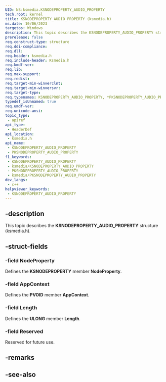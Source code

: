 ```yaml
---
UID: NS:ksmedia.KSNODEPROPERTY_AUDIO_PROPERTY
tech.root: kernel
title: KSNODEPROPERTY_AUDIO_PROPERTY (ksmedia.h)
ms.date: 10/06/2023
targetos: Windows
description: This topic describes the KSNODEPROPERTY_AUDIO_PROPERTY structure (ksmedia.h).
prerelease: false
req.construct-type: structure
req.ddi-compliance: 
req.dll: 
req.header: ksmedia.h
req.include-header: Ksmedia.h
req.kmdf-ver: 
req.lib: 
req.max-support: 
req.redist: 
req.target-min-winverclnt: 
req.target-min-winversvr: 
req.target-type: 
req.typenames: KSNODEPROPERTY_AUDIO_PROPERTY, *PKSNODEPROPERTY_AUDIO_PROPERTY
typedef_isUnnamed: true
req.umdf-ver: 
req.unicode-ansi: 
topic_type:
 - apiref
api_type:
 - HeaderDef
api_location:
 - ksmedia.h
api_name:
 - KSNODEPROPERTY_AUDIO_PROPERTY
 - PKSNODEPROPERTY_AUDIO_PROPERTY
f1_keywords:
 - KSNODEPROPERTY_AUDIO_PROPERTY
 - ksmedia/KSNODEPROPERTY_AUDIO_PROPERTY
 - PKSNODEPROPERTY_AUDIO_PROPERTY
 - ksmedia/PKSNODEPROPERTY_AUDIO_PROPERTY
dev_langs:
 - c++
helpviewer_keywords:
 - KSNODEPROPERTY_AUDIO_PROPERTY
---
```


## -description

This topic describes the **KSNODEPROPERTY_AUDIO_PROPERTY** structure (ksmedia.h).

## -struct-fields

### -field NodeProperty

Defines the **KSNODEPROPERTY** member **NodeProperty**.

### -field AppContext

Defines the **PVOID** member **AppContext**.

### -field Length

Defines the **ULONG** member **Length**.

### -field Reserved

Reserved for future use.

## -remarks

## -see-also
